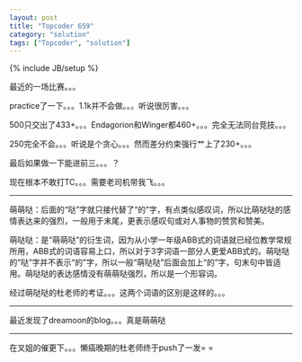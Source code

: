 ```yaml
---
layout: post
title: "Topcoder 659"
category: "solution"
tags: ["Topcoder", "solution"]
---
```

{% include JB/setup %}

最近的一场比赛。。。

practice了一下。。。1.1k并不会做。。。听说很厉害。。。

500只交出了433+。。。Endagorion和Winger都460+。。。完全无法同台竞技。。。

250完全不会。。。听说是个贪心。。。然而差分约束强行艹上了230+。。。

最后如果做一下能进前三。。。？

现在根本不敢打TC。。。需要老司机带我飞。。。

--------------------------------------------------------------------------------------------------------------------------------

萌萌哒：后面的“哒”字就只接代替了“的”字，有点类似感叹词，所以比萌哒哒的感情表达来的强烈，一般用于末尾，更表示感叹句或对人事物的赞赏和赞美。

萌哒哒：是“萌萌哒”的衍生词，因为从小学一年级ABB式的词语就已经位教学常规所用，ABB式的词语容易上口，所以对于3字词语一部分人更爱ABB式的。萌哒哒的“哒”字并不表示“的”字，所以一般“萌哒哒”后面会加上“的”字，句末句中皆适用。萌哒哒的表达感情没有萌萌哒强烈，所以是一个形容词。

经过萌哒哒的杜老师的考证。。。这两个词语的区别是这样的。。。

--------------------------------------------------------------------------------------------------------------------------------

最近发现了dreamoon的blog。。。真是萌萌哒

--------------------------------------------------------------------------------------------------------------------------------

在叉姐的催更下。。。懒癌晚期的杜老师终于push了一发= =